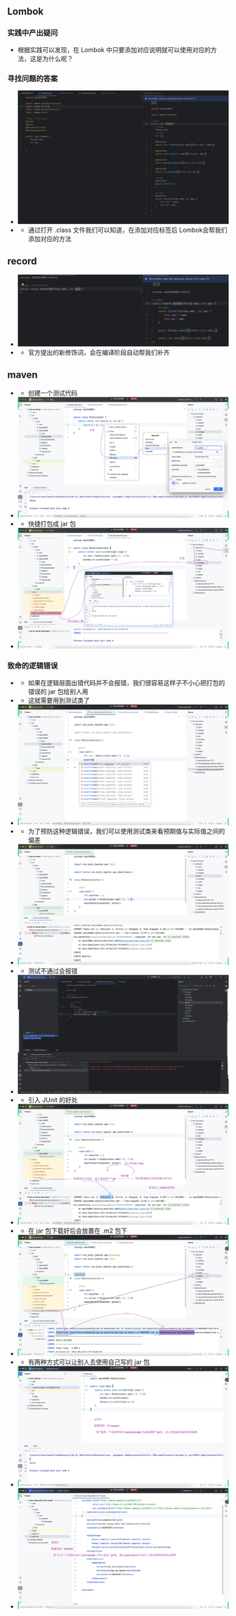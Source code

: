 ## Lombok
### 实践中产出疑问
- 根据实践可以发现，在 Lombok 中只要添加对应说明就可以使用对应的方法，这是为什么呢？
### 寻找问题的答案
- ![img.png](img.png)
- - 通过打开 .class 文件我们可以知道，在添加对应标签后 Lombok会帮我们添加对应的方法
## record
- ![img_1.png](img_1.png)
- - 官方提出的新修饰词，会在编译阶段自动帮我们补齐

## maven
- - 创建一个测试代码
- ![img_3.png](img_3.png)
- - 快捷打包成 jar 包
- ![img_2.png](img_2.png)
### 致命的逻辑错误
- - 如果在逻辑层面出错代码并不会报错，我们很容易这样子不小心把打包的错误的 jar 包给别人用
- - 这就需要用到测试类了
- ![img_4.png](img_4.png)
- - 为了预防这种逻辑错误，我们可以使用测试类来看预期值与实际值之间的偏差
- ![img_5.png](img_5.png)
- - 测试不通过会报错
- ![img_6.png](img_6.png)
- - 引入 JUnit 的好处
- ![img_7.png](img_7.png)
- - 在 jar 包下载好后会放置在 .m2 包下
- ![img_8.png](img_8.png)
- - 有两种方式可以让别人去使用自己写的 jar 包
- ![img_9.png](img_9.png)
- ![img_10.png](img_10.png)
